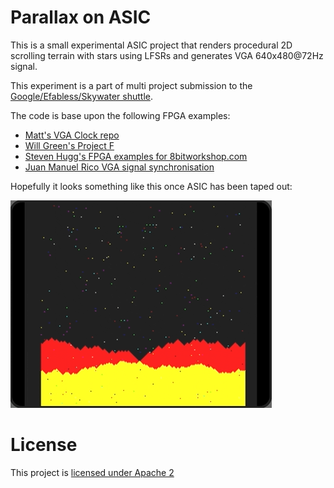# Parallax on ASIC

This is a small experimental ASIC project that renders procedural 2D scrolling terrain with stars using LFSRs and generates VGA 640x480@72Hz signal.

This experiment is a part of multi project submission to the [Google/Efabless/Skywater shuttle](https://efabless.com/open_shuttle_program/3).

The code is base upon the following FPGA examples:
* [Matt's VGA Clock repo](https://github.com/mattvenn/vga-clock)
* [Will Green's Project F](https://projectf.io/sitemap/#fpga-graphics)
* [Steven Hugg's FPGA examples for 8bitworkshop.com](https://github.com/sehugg/fpga-examples)
* [Juan Manuel Rico VGA signal synchronisation](https://github.com/adumont/fpga-font/blob/master/vga_sync.v)

Hopefully it looks something like this once ASIC has been taped out:

![vga clock](docs/Parallax.gif)

# License

This project is [licensed under Apache 2](LICENSE)
